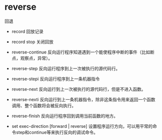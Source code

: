 # reverse

回退

- record
回放记录

- record stop
关闭回放

- reverse-continue
反向运行程序知道遇到一个能使程序中断的事件（比如断点，观察点，异常）。

- reverse-step
反向运行程序到上一次被执行的源代码行。

- reverse-stepi
反向运行程序到上一条机器指令

- reverse-next
反向运行到上一次被执行的源代码行，但是不进入函数。

- reverse-nexti
反向运行到上一条机器指令，除非这条指令用来返回一个函数调用、整个函数将会被反向执行。

- reverse-finish
反向运行程序回到调用当前函数的地方。

- set exec-direction [forward | reverse]
设置程序运行方向，可以用平常的命令step和continue等来执行反向的调试命令。
